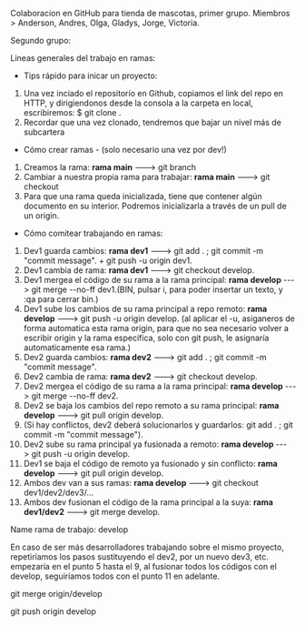 Colaboracion en GitHub para tienda de mascotas, primer grupo.
Miembros > Anderson, Andres, Olga, Gladys, Jorge, Victoria.


Segundo grupo:

Lineas generales del trabajo en ramas:
- Tips rápido para inicar un proyecto:
1. Una vez inciado el repositorío en Github, copiamos el link del repo en HTTP, y dirigiendonos desde la consola a la carpeta en local, escribiremos: $ git clone <link del repositorio>.
2. Recordar que una vez clonado, tendremos que bajar un nivel más de subcartera

- Cómo crear ramas - (solo necesario una vez por dev!)
1. Creamos la rama: <b>rama main</b> ---> git branch <nombre-de-la-rama>
2. Cambiar a nuestra propia rama para trabajar: <b>rama main</b> ---> git checkout <nombre-de-la-rama>
3. Para que una rama queda inicializada, tiene que contener algún documento en su interior. Podremos inicializarla a través de un pull de un origin.

- Cómo comitear trabajando en ramas:
1. Dev1 guarda cambios: <b>rama dev1</b> ---> git add . ; git commit -m "commit message". + git push -u origin dev1.
2. Dev1 cambia de rama: <b>rama dev1</b> ---> git checkout develop.
3. Dev1 mergea el código de su rama a la rama principal: <b>rama develop</b> ---> git merge --no-ff dev1.(BIN, pulsar i, para poder insertar un texto, y :qa para cerrar bin.)
4. Dev1 sube los cambios de su rama principal a repo remoto: <b>rama develop</b> ---> git push -u origin develop. (al aplicar el -u, asiganeros de forma automatica esta rama origin, para que no sea necesario volver a escribir origin y la rama especifica, solo con git push, le asignaría automaticamente esa rama.)
5. Dev2 guarda cambios: <b>rama dev2</b> ---> git add . ; git commit -m "commit message".
6. Dev2 cambia de rama: <b>rama dev2</b> ---> git checkout develop.
7. Dev2 mergea el código de su rama a la rama principal: <b>rama develop</b> ---> git merge --no-ff dev2.
8. Dev2 se baja los cambios del repo remoto a su rama principal: <b>rama develop</b> ---> git pull origin develop.
9. (Si hay conflictos, dev2 deberá solucionarlos y guardarlos: git add . ; git commit -m "commit message").
10. Dev2 sube su rama principal ya fusionada a remoto: <b>rama develop</b> ---> git push -u origin develop.
11. Dev1 se baja el código de remoto ya fusionado y sin conflicto: <b>rama develop</b> ---> git pull origin develop.
12. Ambos dev van a sus ramas: <b>rama develop</b> ---> git checkout dev1/dev2/dev3/...
13. Ambos dev fusionan el código de la rama principal a la suya: <b>rama dev1/dev2</b> ---> git merge develop.

Name rama de trabajo: develop

En caso de ser más desarrolladores trabajando sobre el mismo proyecto, repetiríamos los pasos sustituyendo el dev2, por un nuevo dev3, etc. empezaría en el punto 5 hasta el 9, al fusionar todos los códigos con el develop, seguiríamos todos con el punto 11 en adelante.



git merge origin/develop


git push origin develop

